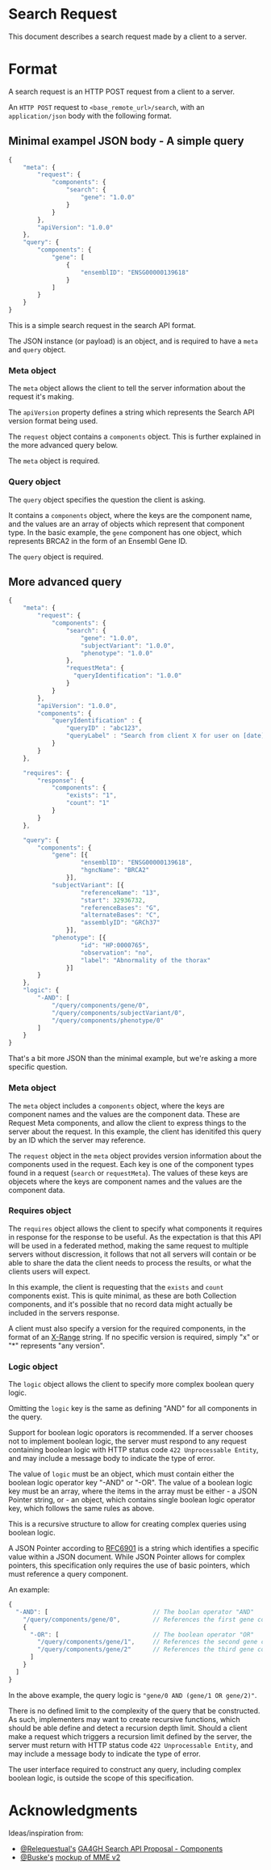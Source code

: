 # Search Request

This document describes a search request made by a client to a server.


# Format

A search request is an HTTP POST request from a client to a server.

An `HTTP POST` request to `<base_remote_url>/search`, with an `application/json` body with the following format.


## Minimal exampel JSON body - A simple query


```javascript
{
    "meta": {
        "request": {
            "components": {
                "search": {
                    "gene": "1.0.0"
                }
            }
        },
        "apiVersion": "1.0.0"
    },
    "query": {
        "components": {
            "gene": [
                {
                    "ensemblID": "ENSG00000139618"
                }
            ]
        }
    }
}
```

This is a simple search request in the search API format.


The JSON instance (or payload) is an object, and is required to have a `meta` and `query` object.

### Meta object

The `meta` object allows the client to tell the server information about the request it's making.

The `apiVersion` property defines a string which represents the Search API version format being used.

The `request` object contains a `components` object. This is further explained in the more advanced query below.

The `meta` object is required.

### Query object

The `query` object specifies the question the client is asking.

It contains a `components` object, where the keys are the component name, and the values are an array of objects which represent that component type.
In the basic example, the `gene` component has one object, which represents BRCA2 in the form of an Ensembl Gene ID.

The `query` object is required.

## More advanced query


```javascript
{
    "meta": {
        "request": {
            "components": {
                "search": {
                    "gene": "1.0.0",
                    "subjectVariant": "1.0.0",
                    "phenotype": "1.0.0"
                },
                "requestMeta": {
                  "queryIdentification": "1.0.0"
                }
            }
        },
        "apiVersion": "1.0.0",
        "components": {
            "queryIdentification" : {
                "queryID" : "abc123",
                "queryLabel" : "Search from client X for user on [date]"
            }
        }
    },

    "requires": {
        "response": {
            "components": {
                "exists": "1",
                "count": "1"
            }
        }
    },

    "query": {
        "components": {
            "gene": [{
                    "ensemblID": "ENSG00000139618",
                    "hgncName": "BRCA2"
                }],
            "subjectVariant": [{
                    "referenceName": "13",
                    "start": 32936732,
                    "referenceBases": "G",
                    "alternateBases": "C",
                    "assemblyID": "GRCh37"
                }],
            "phenotype": [{
                    "id": "HP:0000765",
                    "observation": "no",
                    "label": "Abnormality of the thorax"
                }]
        }
    },
    "logic": {
        "-AND": [
            "/query/components/gene/0",
            "/query/components/subjectVariant/0",
            "/query/components/phenotype/0"
        ]
    }
}
```

That's a bit more JSON than the minimal example, but we're asking a more specific question.

### Meta object

The `meta` object includes a `components` object, where the keys are component names and the values are the component data.
These are Request Meta components, and allow the client to express things to the server about the request.
In this example, the client has idenitifed this query by an ID which the server may reference.

The `request` object in the `meta` object provides version information about the components used in the request.
Each key is one of the component types found in a request (`search` or `requestMeta`).
The values of these keys are objecets where the keys are component names and the values are the component data.

### Requires object

The `requires` object allows the client to specify what components it requires in response for the response to be useful.
As the expectation is that this API will be used in a federated method, making the same request to multiple servers without discression, it follows that not all servers will contain or be able to share the data the client needs to process the results, or what the clients users will expect.

In this example, the client is requesting that the `exists` and `count` components exist. This is quite minimal, as these are both Collection components, and it's possible that no record data might actually be included in the servers response.

A client must also specify a version for the required components, in the format of an [X-Range](https://docs.npmjs.com/misc/semver#x-ranges-12x-1x-12-) string.
If no specific version is required, simply "x" or "\*" represents "any version".

### Logic object

The `logic` object allows the client to specify more complex boolean query logic.

Omitting the `logic` key is the same as defining "AND" for all components in the query.

Support for boolean logic oporators is recommended. If a server chooses not to implement boolean logic, the server must respond to any request containing boolean logic with HTTP status code `422 Unprocessable Entity`, and may include a message body to indicate the type of error.

The value of `logic` must be an object, which must contain either the boolean logic operator key "-AND" or "-OR".
The value of a boolean logic key must be an array, where the items in the array must be either
    - a JSON Pointer string, or
    - an object, which contains single boolean logic operator key, which follows the same rules as above.

This is a recursive structure to allow for creating complex queries using boolean logic.

A JSON Pointer according to [RFC6901](https://tools.ietf.org/html/rfc6901) is a string which identifies a specific value within a JSON document.
While JSON Pointer allows for complex pointers, this specification only requires the use of basic pointers, which must reference a query component.

An example:

```javascript
{
  "-AND": [                             // The boolan operator "AND"
    "/query/components/gene/0",         // References the first gene component
    {
      "-OR": [                          // The boolean operator "OR"
        "/query/components/gene/1",     // References the second gene component
        "/query/components/gene/2"      // References the third gene component
      ]
    }
  ]
}
```

In the above example, the query logic is `"gene/0 AND (gene/1 OR gene/2)"`.

There is no defined limit to the complexity of the query that be constructed.
As such, implementers may want to create recursive functions, which should be able define and detect a recursion depth limit.
Should a client make a request which triggers a recursion limit defined by the server, the server must return with HTTP status code `422 Unprocessable Entity`, and may include a message body to indicate the type of error.


The user interface required to construct any query, including complex boolean logic, is outside the scope of this specification.

# Acknowledgments

Ideas/inspiration from:
 - [@Relequestual's](https://github.com/Relequestual) [GA4GH Search API Proposal - Components](https://gist.github.com/Relequestual/65c0446944519a66f8562d02b3cb4c86) 
 - [@Buske's](https://github.com/Buske) [mockup of MME v2](https://github.com/ga4gh/mme-apis/blob/version2-mock/version2/overview.md)

